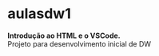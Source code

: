 # aulasdw1

<strong>Introdução ao HTML e o VSCode.</strong>
<br>
Projeto para desenvolvimento inicial de DW
